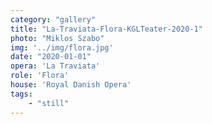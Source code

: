 ```yaml
---
category: "gallery"
title: "La-Traviata-Flora-KGLTeater-2020-1"
photo: "Miklos Szabo"
img: '../img/flora.jpg'
date: "2020-01-01"
opera: 'La Traviata'
role: 'Flora'
house: 'Royal Danish Opera'
tags:
    - "still"
---
```

